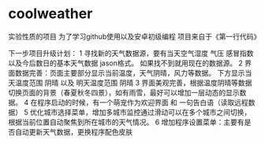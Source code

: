 # coolweather
实验性质的项目 为了学习github使用以及安卓初级编程   项目来自于《第一行代码》

下一步项目升级计划：
1  寻找新的天气数据源，要有当天空气湿度  气压 感冒指数 以及今后数日的基本天气数据 jason格式。 如果找不到就用现在的数据源。
2  界面数据完善：页面主要部分显示当前温度，天气阴晴，风力等数据。 下方显示当天温度范围 阴晴 以及 明天温度范围 阴晴
3  界面美观完善，根据温度阴晴等数据 切换页面的背景（春夏秋冬四景），如有雨雪，最好可以增加一层动态的显示数据。
4  在程序启动的时候，有一个萌宠作为欢迎界面 和 一句告白语（读取远程数据）
5  优化城市选择菜单，增加多城市监控通过滑动可以在多个城市之间切换，根据当前位置自动聚焦到所在城市的天气情况。
6  增加程序设置菜单：主要有是否自动更新天气数据，更换程序配色皮肤
